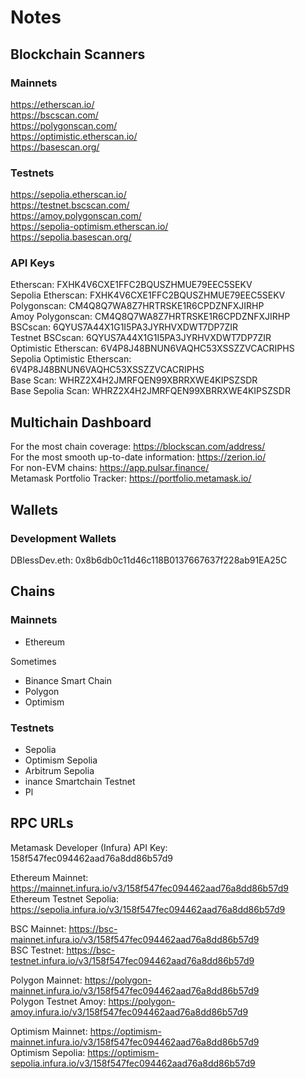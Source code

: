 # Notes

## Blockchain Scanners

### Mainnets

https://etherscan.io/ <br>
https://bscscan.com/ <br>
https://polygonscan.com/ <br>
https://optimistic.etherscan.io/ <br>
https://basescan.org/ <br>

### Testnets

https://sepolia.etherscan.io/ <br>
https://testnet.bscscan.com/ <br>
https://amoy.polygonscan.com/ <br>
https://sepolia-optimism.etherscan.io/ <br>
https://sepolia.basescan.org/ <br>

### API Keys

Etherscan: FXHK4V6CXE1FFC2BQUSZHMUE79EEC5SEKV <br>
Sepolia Etherscan: FXHK4V6CXE1FFC2BQUSZHMUE79EEC5SEKV <br>
Polygonscan: CM4Q8Q7WA8Z7HRTRSKE1R6CPDZNFXJIRHP <br>
Amoy Polygonscan: CM4Q8Q7WA8Z7HRTRSKE1R6CPDZNFXJIRHP <br>
BSCscan: 6QYUS7A44X1G1I5PA3JYRHVXDWT7DP7ZIR <br>
Testnet BSCscan: 6QYUS7A44X1G1I5PA3JYRHVXDWT7DP7ZIR <br>
Optimistic Etherscan: 6V4P8J48BNUN6VAQHC53XSSZZVCACRIPHS <br>
Sepolia Optimistic Etherscan: 6V4P8J48BNUN6VAQHC53XSSZZVCACRIPHS <br>
Base Scan: WHRZ2X4H2JMRFQEN99XBRRXWE4KIPSZSDR <br>
Base Sepolia Scan: WHRZ2X4H2JMRFQEN99XBRRXWE4KIPSZSDR <br>

## Multichain Dashboard

For the most chain coverage: https://blockscan.com/address/ <br>
For the most smooth up-to-date information: https://zerion.io/ <br>
For non-EVM chains: https://app.pulsar.finance/ <br>
Metamask Portfolio Tracker: https://portfolio.metamask.io/ <br>

## Wallets

### Development Wallets

DBlessDev.eth: 0x8b6db0c11d46c118B0137667637f228ab91EA25C <br>

## Chains

### Mainnets

- Ethereum

Sometimes

- Binance Smart Chain
- Polygon
- Optimism

### Testnets

- Sepolia
- Optimism Sepolia
- Arbitrum Sepolia
- inance Smartchain Testnet
- Pl

## RPC URLs

Metamask Developer (Infura) API Key: 158f547fec094462aad76a8dd86b57d9 <br>

Ethereum Mainnet: https://mainnet.infura.io/v3/158f547fec094462aad76a8dd86b57d9 <br>
Ethereum Testnet Sepolia: https://sepolia.infura.io/v3/158f547fec094462aad76a8dd86b57d9 <br>

BSC Mainnet: https://bsc-mainnet.infura.io/v3/158f547fec094462aad76a8dd86b57d9 <br>
BSC Testnet: https://bsc-testnet.infura.io/v3/158f547fec094462aad76a8dd86b57d9 <br>

Polygon Mainnet: https://polygon-mainnet.infura.io/v3/158f547fec094462aad76a8dd86b57d9 <br>
Polygon Testnet Amoy: https://polygon-amoy.infura.io/v3/158f547fec094462aad76a8dd86b57d9 <br>

Optimism Mainnet: https://optimism-mainnet.infura.io/v3/158f547fec094462aad76a8dd86b57d9 <br>
Optimism Sepolia: https://optimism-sepolia.infura.io/v3/158f547fec094462aad76a8dd86b57d9 <br>
